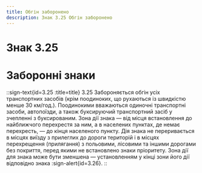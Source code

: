 ```yaml
---
title: Обгін заборонено
description: Знак 3.25 Обгін заборонено
---
```

# Знак 3.25
# Заборонні знаки
::sign-text{id=3.25 :title=title}
3.25 Забороняється обгін усіх транспортних засобів (крім поодиноких, що рухаються із швидкістю менше 30 км/год.).
Поодинокими вважаються одиночні транспортні засоби, автопоїзди, а також буксируючий транспортний засіб у зчепленні з буксированим.
Зона дії знака — від місця встановлення до найближчого перехрестя за ним, а в населених пунктах, де немає перехресть, — до кінця населеного пункту. Дія знака не переривається в місцях виїзду з прилеглих до дороги територій і в місцях перехрещення (прилягання) з польовими, лісовими та іншими дорогами без покриття, перед якими не встановлено знаки пріоритету.
Зона дії для знака може бути зменшена — установленням у кінці зони його дії відповідно знака :sign-alert{id=3.26}.
::